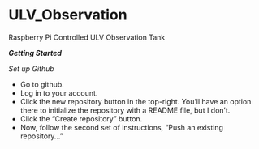 ULV_Observation
==============

Raspberry Pi Controlled ULV Observation Tank


***Getting Started***

*Set up Github*

- Go to github.
- Log in to your account.
- Click the new repository button in the top-right. You’ll have an option there to initialize the repository with a README file, but I don’t.
- Click the “Create repository” button.
- Now, follow the second set of instructions, “Push an existing repository…”
